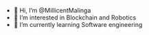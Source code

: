 - 👋 Hi, I’m @MillicentMalinga
- 👀 I’m interested in Blockchain and Robotics
- 🌱 I’m currently learning Software engineering


<!---
MillicentMalinga/MillicentMalinga is a ✨ special ✨ repository because its `README.md` (this file) appears on your GitHub profile.
You can click the Preview link to take a look at your changes.
--->
